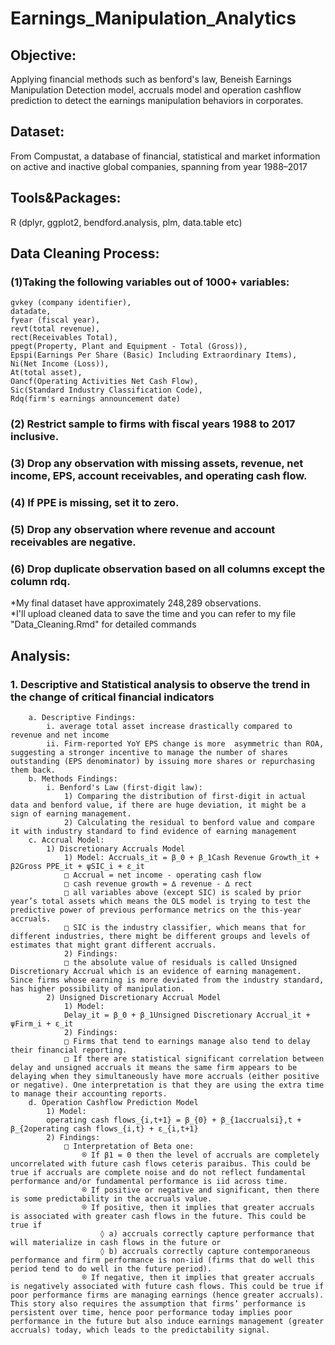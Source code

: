 # Earnings_Manipulation_Analytics
## Objective: 
Applying financial methods such as benford's law, Beneish Earnings Manipulation Detection model, accruals model and operation cashflow prediction to detect the earnings manipulation behaviors in corporates.
           
## Dataset: 
From Compustat, a database of financial, statistical and market information on active and inactive global companies, spanning from year 1988–2017

## Tools&Packages: 
R (dplyr, ggplot2, bendford.analysis, plm, data.table etc)

## Data Cleaning Process:  
### (1)Taking the following variables out of 1000+ variables:   
	gvkey (company identifier),   
	datadate,   
	fyear (fiscal year),   
	revt(total revenue),   
	rect(Receivables Total),   
	ppegt(Property, Plant and Equipment - Total (Gross)),   
	Epspi(Earnings Per Share (Basic) Including Extraordinary Items),  
	Ni(Net Income (Loss)),   
	At(total asset),  
	Oancf(Operating Activities Net Cash Flow),   
	Sic(Standard Industry Classification Code),  
	Rdq(firm's earnings announcement date)  

### (2) Restrict sample to firms with fiscal years 1988 to 2017 inclusive.  
### (3) Drop any observation with missing assets, revenue, net income, EPS, account receivables, and operating cash flow.  
### (4) If PPE is missing, set it to zero.  
### (5) Drop any observation where revenue and account receivables are negative.  
### (6) Drop duplicate observation based on all columns except the column rdq.  

*My final dataset have approximately 248,289 observations.   
*I'll upload cleaned data to save the time and you can refer to my file "Data_Cleaning.Rmd" for detailed commands

## Analysis:  
### 1. Descriptive and Statistical analysis to observe the trend in the change of critical financial indicators   
		a. Descriptive Findings:   
			i. average total asset increase drastically compared to revenue and net income  
			ii. Firm-reported YoY EPS change is more  asymmetric than ROA, suggesting a stronger incentive to manage the number of shares outstanding (EPS denominator) by issuing more shares or repurchasing them back.  
		b. Methods Findings:  
			i. Benford's Law (first-digit law):   
				1) Comparing the distribution of first-digit in actual data and benford value, if there are huge deviation, it might be a sign of earning management.  
				2) Calculating the residual to benford value and compare it with industry standard to find evidence of earning management  
		c. Accrual Model:  
			1) Discretionary Accruals Model  
				1) Model: Accruals_it = β_0 + β_1Cash Revenue Growth_it + β2Gross PPE_it + ψSIC_i + ε_it  
				□ Accrual = net income - operating cash flow  
				□ cash revenue growth = ∆ revenue - ∆ rect  
				□ all variables above (except SIC) is scaled by prior year’s total assets which means the OLS model is trying to test the predictive power of previous performance metrics on the this-year accruals.  
				□ SIC is the industry classifier, which means that for different industries, there might be different groups and levels of estimates that might grant different accruals.  
				2) Findings:   
				□ the absolute value of residuals is called Unsigned Discretionary Accrual which is an evidence of earning management. Since firms whose earning is more deviated from the industry standard, has higher possibility of manipulation.  
			2) Unsigned Discretionary Accrual Model  
				1) Model:   
				Delay_it = β_0 + β_1Unsigned Discretionary Accrual_it + ψFirm_i + ε_it  
				2) Findings:  
				□ Firms that tend to earnings manage also tend to delay their financial reporting.   
				□ If there are statistical significant correlation between delay and unsigned accruals it means the same firm appears to be delaying when they simultaneously have more accruals (either positive or negative). One interpretation is that they are using the extra time to manage their accounting reports.  
		d. Operation Cashflow Prediction Model  
			1) Model:  
			operating cash flows_{i,t+1} = β_{0} + β_{1accrualsi},t + β_{2operating cash flows_{i,t} + ε_{i,t+1}  
			2) Findings:  
				□ Interpretation of Beta one:   
					® If β1 = 0 then the level of accruals are completely uncorrelated with future cash flows ceteris paraibus. This could be true if accruals are complete noise and do not reflect fundamental performance and/or fundamental performance is iid across time.   
					® If positive or negative and significant, then there is some predictability in the accruals value.   
					® If positive, then it implies that greater accruals is associated with greater cash flows in the future. This could be true if   
						◊ a) accruals correctly capture performance that will materialize in cash flows in the future or   
						◊ b) accruals correctly capture contemporaneous performance and firm performance is non-iid (firms that do well this period tend to do well in the future period).   
					® If negative, then it implies that greater accruals is negatively associated with future cash flows. This could be true if poor performance firms are managing earnings (hence greater accruals). This story also requires the assumption that firms’ performance is persistent over time, hence poor performance today implies poor performance in the future but also induce earnings management (greater accruals) today, which leads to the predictability signal.   
			


